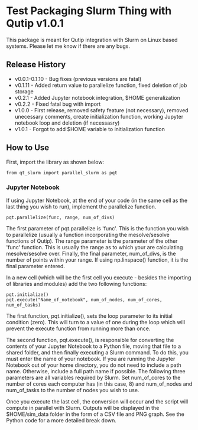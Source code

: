 # Test Packaging Slurm Thing with Qutip v1.0.1
This package is meant for Qutip integration with Slurm on Linux based systems. Please let me know if there are any bugs. 

## Release History

- v0.0.1-0.1.10 - Bug fixes (previous versions are fatal)
- v0.1.11 - Added return value to parallelize function, fixed deletion of job storage 
- v0.2.1 - Added Jupyter notebook integration, $HOME generalization
- v0.2.2 - Fixed fatal bug with import
- v1.0.0 - First release, removed safety feature (not necessary), removed unecessary comments, create initialization function, working Jupyter notebook loop and deletion (if necessasry)
- v1.0.1 - Forgot to add $HOME variable to initialization function

## How to Use

First, import the library as shown below:
```
from qt_slurm import parallel_slurm as pqt
```
### Jupyter Notebook

If using Jupyter Notebook, at the end of your code (in the same cell as the last thing you wish to run), implement the parallelize function.

```
pqt.parallelize(func, range, num_of_divs)
```
The first parameter of pqt.parallelize is 'func'. This is the function you wish to parallelize (usually a function incorporating the mesolve/sesolve functions of Qutip). The range parameter is the parameter of the other 'func' function. This is usually the range as to which your are calculating mesolve/sesolve over. Finally, the final parameter, num_of_divs, is the number of points within your range. If using np.linspace() function, it is the final parameter entered. 

In a new cell (which will be the first cell you execute - besides the importing of libraries and modules) add the two following functions:

```
pqt.initialize()
pqt.execute("Name_of_notebook", num_of_nodes, num_of_cores, num_of_tasks)
```

The first function, pqt.initialize(), sets the loop parameter to its initial condition (zero). This will turn to a value of one during the loop which will prevent the execute function from running more than once. 

The second function, pqt.execute(), is responsible for converting the contents of your Jupyter Notebook to a Python file, moving that file to a shared folder, and then finally executing a Slurm command. To do this, you must enter the name of your notebook. If you are running the Jupyter Notebook out of your home directory, you do not need to include a path name. Otherwise, include a full path name if possible. The following three parameters are all variables required by Slurm. Set num_of_cores to the number of cores each computer has (in this case, 8) and num_of_nodes and num_of_tasks to the number of nodes you wish to use. 

Once you execute the last cell, the conversion will occur and the script will compute in parallel with Slurm. Outputs will be displayed in the $HOME/sim_data folder in the form of a CSV file and PNG graph. See the Python code for a more detailed break down. 
